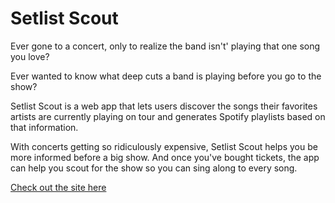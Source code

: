 # Setlist Scout

Ever gone to a concert, only to realize the band isn't' playing that one song you love?

Ever wanted to know what deep cuts a band is playing before you go to the show?

Setlist Scout is a web app that lets users discover the songs their favorites artists are currently playing on tour and generates Spotify playlists based on that information.

With concerts getting so ridiculously expensive, Setlist Scout helps you be more informed before a big show. And once you've bought tickets, the app can help you scout for the show so you can sing along to every song.

[Check out the site here](https://setlistscout.onrender.com)
